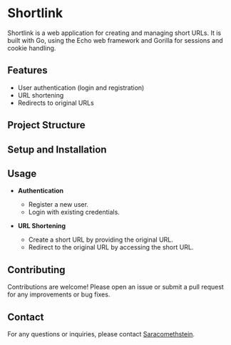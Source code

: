 
# Shortlink

Shortlink is a web application for creating and managing short URLs. It is built with Go, using the Echo web framework and Gorilla for sessions and cookie handling.

## Features

- User authentication (login and registration)
- URL shortening
- Redirects to original URLs

## Project Structure
<!-- 
```
├── cmd/
│   └── shortlink/
│       └── main.go
├── internal/
│   ├── app/
│   │   ├── handlers/
│   │   │   ├── auth.go
│   │   │   ├── link.go
│   │   │   └── handlers.go
│   │   ├── repositories/
│   │   │   ├── user_repository.go
│   │   │   ├── link_repository.go
│   │   │   └── repositories.go
│   │   ├── services/
│   │   │   ├── auth_service.go
│   │   │   ├── link_service.go
│   │   │   └── services.go
│   │   ├── config/
│   │   │   └── config.go
│   │   └── models/
│   │       ├── user.go
│   │       ├── link.go
│   │       └── models.go
├── website/
│   ├── static/
│   └── templates/
├── Makefile
├── README.md
├── go.mod
└── go.sum
``` -->

## Setup and Installation
<!-- 
1. Clone the repository:
    ```sh
    git clone https://github.com/Saracomethstein/shortlink.git
    cd shortlink
    ```

2. Install dependencies:
    ```sh
    go mod download
    ```

   Modify `.env` to match your database and other configuration settings.

3. Run the application:
    ```sh
    make run
    ``` -->

## Usage

- **Authentication**
  - Register a new user.
  - Login with existing credentials.
  
- **URL Shortening**
  - Create a short URL by providing the original URL.
  - Redirect to the original URL by accessing the short URL.

## Contributing

Contributions are welcome! Please open an issue or submit a pull request for any improvements or bug fixes.

## Contact

For any questions or inquiries, please contact [Saracomethstein](https://github.com/Saracomethstein).
